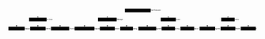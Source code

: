 <svg aria-roledescription="flowchart-v2" role="graphics-document document" viewBox="-8 -8 2284.140625 218" style="max-width: 2284.140625px;" xmlns="http://www.w3.org/2000/svg" width="100%" id="mermaid-svg-1759140589184-dl53y9p83"><style>#mermaid-svg-1759140589184-dl53y9p83{font-family:"trebuchet ms",verdana,arial,sans-serif;font-size:16px;fill:#7b88a1;}#mermaid-svg-1759140589184-dl53y9p83 .error-icon{fill:#bf616a;}#mermaid-svg-1759140589184-dl53y9p83 .error-text{fill:#bf616a;stroke:#bf616a;}#mermaid-svg-1759140589184-dl53y9p83 .edge-thickness-normal{stroke-width:2px;}#mermaid-svg-1759140589184-dl53y9p83 .edge-thickness-thick{stroke-width:3.5px;}#mermaid-svg-1759140589184-dl53y9p83 .edge-pattern-solid{stroke-dasharray:0;}#mermaid-svg-1759140589184-dl53y9p83 .edge-pattern-dashed{stroke-dasharray:3;}#mermaid-svg-1759140589184-dl53y9p83 .edge-pattern-dotted{stroke-dasharray:2;}#mermaid-svg-1759140589184-dl53y9p83 .marker{fill:#7b88a1;stroke:#7b88a1;}#mermaid-svg-1759140589184-dl53y9p83 .marker.cross{stroke:#7b88a1;}#mermaid-svg-1759140589184-dl53y9p83 svg{font-family:"trebuchet ms",verdana,arial,sans-serif;font-size:16px;}#mermaid-svg-1759140589184-dl53y9p83 .label{font-family:"trebuchet ms",verdana,arial,sans-serif;color:#7b88a1;}#mermaid-svg-1759140589184-dl53y9p83 .cluster-label text{fill:#ffffff;}#mermaid-svg-1759140589184-dl53y9p83 .cluster-label span,#mermaid-svg-1759140589184-dl53y9p83 p{color:#ffffff;}#mermaid-svg-1759140589184-dl53y9p83 .label text,#mermaid-svg-1759140589184-dl53y9p83 span,#mermaid-svg-1759140589184-dl53y9p83 p{fill:#7b88a1;color:#7b88a1;}#mermaid-svg-1759140589184-dl53y9p83 .node rect,#mermaid-svg-1759140589184-dl53y9p83 .node circle,#mermaid-svg-1759140589184-dl53y9p83 .node ellipse,#mermaid-svg-1759140589184-dl53y9p83 .node polygon,#mermaid-svg-1759140589184-dl53y9p83 .node path{fill:#1e2127;stroke:#272c36;stroke-width:1px;}#mermaid-svg-1759140589184-dl53y9p83 .flowchart-label text{text-anchor:middle;}#mermaid-svg-1759140589184-dl53y9p83 .node .label{text-align:center;}#mermaid-svg-1759140589184-dl53y9p83 .node.clickable{cursor:pointer;}#mermaid-svg-1759140589184-dl53y9p83 .arrowheadPath{fill:#e1ded8;}#mermaid-svg-1759140589184-dl53y9p83 .edgePath .path{stroke:#7b88a1;stroke-width:2.0px;}#mermaid-svg-1759140589184-dl53y9p83 .flowchart-link{stroke:#7b88a1;fill:none;}#mermaid-svg-1759140589184-dl53y9p83 .edgeLabel{background-color:#1e212799;text-align:center;}#mermaid-svg-1759140589184-dl53y9p83 .edgeLabel rect{opacity:0.5;background-color:#1e212799;fill:#1e212799;}#mermaid-svg-1759140589184-dl53y9p83 .labelBkg{background-color:rgba(30, 33, 39, 0.5);}#mermaid-svg-1759140589184-dl53y9p83 .cluster rect{fill:rgba(67, 76, 94, 0.47);stroke:rgba(0, 0, 0, 0);stroke-width:1px;}#mermaid-svg-1759140589184-dl53y9p83 .cluster text{fill:#ffffff;}#mermaid-svg-1759140589184-dl53y9p83 .cluster span,#mermaid-svg-1759140589184-dl53y9p83 p{color:#ffffff;}#mermaid-svg-1759140589184-dl53y9p83 div.mermaidTooltip{position:absolute;text-align:center;max-width:200px;padding:2px;font-family:"trebuchet ms",verdana,arial,sans-serif;font-size:12px;background:#88c0d0;border:1px solid rgba(0, 0, 0, 0);border-radius:2px;pointer-events:none;z-index:100;}#mermaid-svg-1759140589184-dl53y9p83 .flowchartTitleText{text-anchor:middle;font-size:18px;fill:#7b88a1;}#mermaid-svg-1759140589184-dl53y9p83 :root{--mermaid-font-family:"trebuchet ms",verdana,arial,sans-serif;}</style><g><marker orient="auto" markerHeight="12" markerWidth="12" markerUnits="userSpaceOnUse" refY="5" refX="6" viewBox="0 0 10 10" class="marker flowchart" id="mermaid-svg-1759140589184-dl53y9p83_flowchart-pointEnd"><path style="stroke-width: 1; stroke-dasharray: 1, 0;" class="arrowMarkerPath" d="M 0 0 L 10 5 L 0 10 z"/></marker><marker orient="auto" markerHeight="12" markerWidth="12" markerUnits="userSpaceOnUse" refY="5" refX="4.5" viewBox="0 0 10 10" class="marker flowchart" id="mermaid-svg-1759140589184-dl53y9p83_flowchart-pointStart"><path style="stroke-width: 1; stroke-dasharray: 1, 0;" class="arrowMarkerPath" d="M 0 5 L 10 10 L 10 0 z"/></marker><marker orient="auto" markerHeight="11" markerWidth="11" markerUnits="userSpaceOnUse" refY="5" refX="11" viewBox="0 0 10 10" class="marker flowchart" id="mermaid-svg-1759140589184-dl53y9p83_flowchart-circleEnd"><circle style="stroke-width: 1; stroke-dasharray: 1, 0;" class="arrowMarkerPath" r="5" cy="5" cx="5"/></marker><marker orient="auto" markerHeight="11" markerWidth="11" markerUnits="userSpaceOnUse" refY="5" refX="-1" viewBox="0 0 10 10" class="marker flowchart" id="mermaid-svg-1759140589184-dl53y9p83_flowchart-circleStart"><circle style="stroke-width: 1; stroke-dasharray: 1, 0;" class="arrowMarkerPath" r="5" cy="5" cx="5"/></marker><marker orient="auto" markerHeight="11" markerWidth="11" markerUnits="userSpaceOnUse" refY="5.2" refX="12" viewBox="0 0 11 11" class="marker cross flowchart" id="mermaid-svg-1759140589184-dl53y9p83_flowchart-crossEnd"><path style="stroke-width: 2; stroke-dasharray: 1, 0;" class="arrowMarkerPath" d="M 1,1 l 9,9 M 10,1 l -9,9"/></marker><marker orient="auto" markerHeight="11" markerWidth="11" markerUnits="userSpaceOnUse" refY="5.2" refX="-1" viewBox="0 0 11 11" class="marker cross flowchart" id="mermaid-svg-1759140589184-dl53y9p83_flowchart-crossStart"><path style="stroke-width: 2; stroke-dasharray: 1, 0;" class="arrowMarkerPath" d="M 1,1 l 9,9 M 10,1 l -9,9"/></marker><g class="root"><g class="clusters"/><g class="edgePaths"><path marker-end="url(#mermaid-svg-1759140589184-dl53y9p83_flowchart-pointEnd)" style="fill:none;" class="edge-thickness-normal edge-pattern-solid flowchart-link LS-A LE-B" id="L-A-B-0" d="M1068.162,22.411L935.09,28.509C802.018,34.607,535.874,46.804,402.802,56.185C269.73,65.567,269.73,72.133,269.73,75.417L269.73,78.7"/><path marker-end="url(#mermaid-svg-1759140589184-dl53y9p83_flowchart-pointEnd)" style="fill:none;" class="edge-thickness-normal edge-pattern-solid flowchart-link LS-A LE-C" id="L-A-C-0" d="M1073.054,34L1045.315,38.167C1017.576,42.333,962.099,50.667,934.36,58.117C906.621,65.567,906.621,72.133,906.621,75.417L906.621,78.7"/><path marker-end="url(#mermaid-svg-1759140589184-dl53y9p83_flowchart-pointEnd)" style="fill:none;" class="edge-thickness-normal edge-pattern-solid flowchart-link LS-A LE-D" id="L-A-D-0" d="M1299.403,34L1327.142,38.167C1354.881,42.333,1410.358,50.667,1438.097,58.117C1465.836,65.567,1465.836,72.133,1465.836,75.417L1465.836,78.7"/><path marker-end="url(#mermaid-svg-1759140589184-dl53y9p83_flowchart-pointEnd)" style="fill:none;" class="edge-thickness-normal edge-pattern-solid flowchart-link LS-A LE-E" id="L-A-E-0" d="M1304.295,23L1422.362,29C1540.428,35,1776.562,47,1894.629,56.283C2012.695,65.567,2012.695,72.133,2012.695,75.417L2012.695,78.7"/><path marker-end="url(#mermaid-svg-1759140589184-dl53y9p83_flowchart-pointEnd)" style="fill:none;" class="edge-thickness-normal edge-pattern-solid flowchart-link LS-B LE-F" id="L-B-F-0" d="M190.724,118L171.36,122.167C151.996,126.333,113.268,134.667,93.903,142.117C74.539,149.567,74.539,156.133,74.539,159.417L74.539,162.7"/><path marker-end="url(#mermaid-svg-1759140589184-dl53y9p83_flowchart-pointEnd)" style="fill:none;" class="edge-thickness-normal edge-pattern-solid flowchart-link LS-B LE-G" id="L-B-G-0" d="M269.73,118L269.73,122.167C269.73,126.333,269.73,134.667,269.73,142.117C269.73,149.567,269.73,156.133,269.73,159.417L269.73,162.7"/><path marker-end="url(#mermaid-svg-1759140589184-dl53y9p83_flowchart-pointEnd)" style="fill:none;" class="edge-thickness-normal edge-pattern-solid flowchart-link LS-B LE-H" id="L-B-H-0" d="M349.695,117.466L370.363,121.721C391.031,125.977,432.367,134.489,453.035,142.028C473.703,149.567,473.703,156.133,473.703,159.417L473.703,162.7"/><path marker-end="url(#mermaid-svg-1759140589184-dl53y9p83_flowchart-pointEnd)" style="fill:none;" class="edge-thickness-normal edge-pattern-solid flowchart-link LS-C LE-I" id="L-C-I-0" d="M822.002,118L801.262,122.167C780.522,126.333,739.042,134.667,718.302,142.117C697.563,149.567,697.563,156.133,697.563,159.417L697.563,162.7"/><path marker-end="url(#mermaid-svg-1759140589184-dl53y9p83_flowchart-pointEnd)" style="fill:none;" class="edge-thickness-normal edge-pattern-solid flowchart-link LS-C LE-J" id="L-C-J-0" d="M906.621,118L906.621,122.167C906.621,126.333,906.621,134.667,906.621,142.117C906.621,149.567,906.621,156.133,906.621,159.417L906.621,162.7"/><path marker-end="url(#mermaid-svg-1759140589184-dl53y9p83_flowchart-pointEnd)" style="fill:none;" class="edge-thickness-normal edge-pattern-solid flowchart-link LS-C LE-K" id="L-C-K-0" d="M978.177,118L995.715,122.167C1013.253,126.333,1048.33,134.667,1065.868,142.117C1083.406,149.567,1083.406,156.133,1083.406,159.417L1083.406,162.7"/><path marker-end="url(#mermaid-svg-1759140589184-dl53y9p83_flowchart-pointEnd)" style="fill:none;" class="edge-thickness-normal edge-pattern-solid flowchart-link LS-D LE-L" id="L-D-L-0" d="M1396.93,116.019L1376.299,120.516C1355.669,125.013,1314.409,134.006,1293.779,141.787C1273.148,149.567,1273.148,156.133,1273.148,159.417L1273.148,162.7"/><path marker-end="url(#mermaid-svg-1759140589184-dl53y9p83_flowchart-pointEnd)" style="fill:none;" class="edge-thickness-normal edge-pattern-solid flowchart-link LS-D LE-M" id="L-D-M-0" d="M1465.836,118L1465.836,122.167C1465.836,126.333,1465.836,134.667,1465.836,142.117C1465.836,149.567,1465.836,156.133,1465.836,159.417L1465.836,162.7"/><path marker-end="url(#mermaid-svg-1759140589184-dl53y9p83_flowchart-pointEnd)" style="fill:none;" class="edge-thickness-normal edge-pattern-solid flowchart-link LS-D LE-N" id="L-D-N-0" d="M1534.742,117.624L1552.273,121.853C1569.803,126.083,1604.865,134.541,1622.395,142.054C1639.926,149.567,1639.926,156.133,1639.926,159.417L1639.926,162.7"/><path marker-end="url(#mermaid-svg-1759140589184-dl53y9p83_flowchart-pointEnd)" style="fill:none;" class="edge-thickness-normal edge-pattern-solid flowchart-link LS-E LE-O" id="L-E-O-0" d="M1951.031,114.732L1929.876,119.444C1908.72,124.155,1866.409,133.577,1845.253,141.572C1824.098,149.567,1824.098,156.133,1824.098,159.417L1824.098,162.7"/><path marker-end="url(#mermaid-svg-1759140589184-dl53y9p83_flowchart-pointEnd)" style="fill:none;" class="edge-thickness-normal edge-pattern-solid flowchart-link LS-E LE-P" id="L-E-P-0" d="M2012.695,118L2012.695,122.167C2012.695,126.333,2012.695,134.667,2012.695,142.117C2012.695,149.567,2012.695,156.133,2012.695,159.417L2012.695,162.7"/><path marker-end="url(#mermaid-svg-1759140589184-dl53y9p83_flowchart-pointEnd)" style="fill:none;" class="edge-thickness-normal edge-pattern-solid flowchart-link LS-E LE-Q" id="L-E-Q-0" d="M2074.359,114.896L2095.145,119.58C2115.93,124.264,2157.5,133.632,2178.285,141.599C2199.07,149.567,2199.07,156.133,2199.07,159.417L2199.07,162.7"/></g><g class="edgeLabels"><g class="edgeLabel"><g transform="translate(0, 0)" class="label"><rect height="0" width="0" ry="0" rx="0"/><text style=""><tspan class="row" x="0" dy="1em" xml:space="preserve"/></text></g></g><g class="edgeLabel"><g transform="translate(0, 0)" class="label"><rect height="0" width="0" ry="0" rx="0"/><text style=""><tspan class="row" x="0" dy="1em" xml:space="preserve"/></text></g></g><g class="edgeLabel"><g transform="translate(0, 0)" class="label"><rect height="0" width="0" ry="0" rx="0"/><text style=""><tspan class="row" x="0" dy="1em" xml:space="preserve"/></text></g></g><g class="edgeLabel"><g transform="translate(0, 0)" class="label"><rect height="0" width="0" ry="0" rx="0"/><text style=""><tspan class="row" x="0" dy="1em" xml:space="preserve"/></text></g></g><g class="edgeLabel"><g transform="translate(0, 0)" class="label"><rect height="0" width="0" ry="0" rx="0"/><text style=""><tspan class="row" x="0" dy="1em" xml:space="preserve"/></text></g></g><g class="edgeLabel"><g transform="translate(0, 0)" class="label"><rect height="0" width="0" ry="0" rx="0"/><text style=""><tspan class="row" x="0" dy="1em" xml:space="preserve"/></text></g></g><g class="edgeLabel"><g transform="translate(0, 0)" class="label"><rect height="0" width="0" ry="0" rx="0"/><text style=""><tspan class="row" x="0" dy="1em" xml:space="preserve"/></text></g></g><g class="edgeLabel"><g transform="translate(0, 0)" class="label"><rect height="0" width="0" ry="0" rx="0"/><text style=""><tspan class="row" x="0" dy="1em" xml:space="preserve"/></text></g></g><g class="edgeLabel"><g transform="translate(0, 0)" class="label"><rect height="0" width="0" ry="0" rx="0"/><text style=""><tspan class="row" x="0" dy="1em" xml:space="preserve"/></text></g></g><g class="edgeLabel"><g transform="translate(0, 0)" class="label"><rect height="0" width="0" ry="0" rx="0"/><text style=""><tspan class="row" x="0" dy="1em" xml:space="preserve"/></text></g></g><g class="edgeLabel"><g transform="translate(0, 0)" class="label"><rect height="0" width="0" ry="0" rx="0"/><text style=""><tspan class="row" x="0" dy="1em" xml:space="preserve"/></text></g></g><g class="edgeLabel"><g transform="translate(0, 0)" class="label"><rect height="0" width="0" ry="0" rx="0"/><text style=""><tspan class="row" x="0" dy="1em" xml:space="preserve"/></text></g></g><g class="edgeLabel"><g transform="translate(0, 0)" class="label"><rect height="0" width="0" ry="0" rx="0"/><text style=""><tspan class="row" x="0" dy="1em" xml:space="preserve"/></text></g></g><g class="edgeLabel"><g transform="translate(0, 0)" class="label"><rect height="0" width="0" ry="0" rx="0"/><text style=""><tspan class="row" x="0" dy="1em" xml:space="preserve"/></text></g></g><g class="edgeLabel"><g transform="translate(0, 0)" class="label"><rect height="0" width="0" ry="0" rx="0"/><text style=""><tspan class="row" x="0" dy="1em" xml:space="preserve"/></text></g></g><g class="edgeLabel"><g transform="translate(0, 0)" class="label"><rect height="0" width="0" ry="0" rx="0"/><text style=""><tspan class="row" x="0" dy="1em" xml:space="preserve"/></text></g></g></g><g class="nodes"><g transform="translate(1186.228515625, 17)" id="flowchart-A-96" class="node default default flowchart-label"><rect height="34" width="236.1328125" y="-17" x="-118.06640625" ry="0" rx="0" style="" class="basic label-container"/><g transform="translate(0, -9.5)" style="" class="label"><rect/><text style=""><tspan class="row" x="0" dy="1em" xml:space="preserve">Enhanced SWE-bench Executor</tspan></text></g></g><g transform="translate(269.73046875, 101)" id="flowchart-B-97" class="node default default flowchart-label"><rect height="34" width="159.9296875" y="-17" x="-79.96484375" ry="0" rx="0" style="" class="basic label-container"/><g transform="translate(0, -9.5)" style="" class="label"><rect/><text style=""><tspan class="row" x="0" dy="1em" xml:space="preserve">Self-Reflection Loop</tspan></text></g></g><g transform="translate(906.62109375, 101)" id="flowchart-C-99" class="node default default flowchart-label"><rect height="34" width="170.8359375" y="-17" x="-85.41796875" ry="0" rx="0" style="" class="basic label-container"/><g transform="translate(0, -9.5)" style="" class="label"><rect/><text style=""><tspan class="row" x="0" dy="1em" xml:space="preserve">Environment Manager</tspan></text></g></g><g transform="translate(1465.8359375, 101)" id="flowchart-D-101" class="node default default flowchart-label"><rect height="34" width="137.8125" y="-17" x="-68.90625" ry="0" rx="0" style="" class="basic label-container"/><g transform="translate(0, -9.5)" style="" class="label"><rect/><text style=""><tspan class="row" x="0" dy="1em" xml:space="preserve">Parallel Executor</tspan></text></g></g><g transform="translate(2012.6953125, 101)" id="flowchart-E-103" class="node default default flowchart-label"><rect height="34" width="123.328125" y="-17" x="-61.6640625" ry="0" rx="0" style="" class="basic label-container"/><g transform="translate(0, -9.5)" style="" class="label"><rect/><text style=""><tspan class="row" x="0" dy="1em" xml:space="preserve">Unified Actions</tspan></text></g></g><g transform="translate(74.5390625, 185)" id="flowchart-F-105" class="node default default flowchart-label"><rect height="34" width="149.078125" y="-17" x="-74.5390625" ry="0" rx="0" style="" class="basic label-container"/><g transform="translate(0, -9.5)" style="" class="label"><rect/><text style=""><tspan class="row" x="0" dy="1em" xml:space="preserve">Reflection Analysis</tspan></text></g></g><g transform="translate(269.73046875, 185)" id="flowchart-G-107" class="node default default flowchart-label"><rect height="34" width="141.3046875" y="-17" x="-70.65234375" ry="0" rx="0" style="" class="basic label-container"/><g transform="translate(0, -9.5)" style="" class="label"><rect/><text style=""><tspan class="row" x="0" dy="1em" xml:space="preserve">Learning Patterns</tspan></text></g></g><g transform="translate(473.703125, 185)" id="flowchart-H-109" class="node default default flowchart-label"><rect height="34" width="166.640625" y="-17" x="-83.3203125" ry="0" rx="0" style="" class="basic label-container"/><g transform="translate(0, -9.5)" style="" class="label"><rect/><text style=""><tspan class="row" x="0" dy="1em" xml:space="preserve">Improvement Actions</tspan></text></g></g><g transform="translate(697.5625, 185)" id="flowchart-I-111" class="node default default flowchart-label"><rect height="34" width="181.078125" y="-17" x="-90.5390625" ry="0" rx="0" style="" class="basic label-container"/><g transform="translate(0, -9.5)" style="" class="label"><rect/><text style=""><tspan class="row" x="0" dy="1em" xml:space="preserve">Environment Snapshots</tspan></text></g></g><g transform="translate(906.62109375, 185)" id="flowchart-J-113" class="node default default flowchart-label"><rect height="34" width="137.0390625" y="-17" x="-68.51953125" ry="0" rx="0" style="" class="basic label-container"/><g transform="translate(0, -9.5)" style="" class="label"><rect/><text style=""><tspan class="row" x="0" dy="1em" xml:space="preserve">Reset Operations</tspan></text></g></g><g transform="translate(1083.40625, 185)" id="flowchart-K-115" class="node default default flowchart-label"><rect height="34" width="116.53125" y="-17" x="-58.265625" ry="0" rx="0" style="" class="basic label-container"/><g transform="translate(0, -9.5)" style="" class="label"><rect/><text style=""><tspan class="row" x="0" dy="1em" xml:space="preserve">State Tracking</tspan></text></g></g><g transform="translate(1273.1484375, 185)" id="flowchart-L-117" class="node default default flowchart-label"><rect height="34" width="162.953125" y="-17" x="-81.4765625" ry="0" rx="0" style="" class="basic label-container"/><g transform="translate(0, -9.5)" style="" class="label"><rect/><text style=""><tspan class="row" x="0" dy="1em" xml:space="preserve">Worker Management</tspan></text></g></g><g transform="translate(1465.8359375, 185)" id="flowchart-M-119" class="node default default flowchart-label"><rect height="34" width="122.421875" y="-17" x="-61.2109375" ry="0" rx="0" style="" class="basic label-container"/><g transform="translate(0, -9.5)" style="" class="label"><rect/><text style=""><tspan class="row" x="0" dy="1em" xml:space="preserve">Load Balancing</tspan></text></g></g><g transform="translate(1639.92578125, 185)" id="flowchart-N-121" class="node default default flowchart-label"><rect height="34" width="125.7578125" y="-17" x="-62.87890625" ry="0" rx="0" style="" class="basic label-container"/><g transform="translate(0, -9.5)" style="" class="label"><rect/><text style=""><tspan class="row" x="0" dy="1em" xml:space="preserve">Fault Tolerance</tspan></text></g></g><g transform="translate(1824.09765625, 185)" id="flowchart-O-123" class="node default default flowchart-label"><rect height="34" width="142.5859375" y="-17" x="-71.29296875" ry="0" rx="0" style="" class="basic label-container"/><g transform="translate(0, -9.5)" style="" class="label"><rect/><text style=""><tspan class="row" x="0" dy="1em" xml:space="preserve">Action Categories</tspan></text></g></g><g transform="translate(2012.6953125, 185)" id="flowchart-P-125" class="node default default flowchart-label"><rect height="34" width="134.609375" y="-17" x="-67.3046875" ry="0" rx="0" style="" class="basic label-container"/><g transform="translate(0, -9.5)" style="" class="label"><rect/><text style=""><tspan class="row" x="0" dy="1em" xml:space="preserve">Execution Modes</tspan></text></g></g><g transform="translate(2199.0703125, 185)" id="flowchart-Q-127" class="node default default flowchart-label"><rect height="34" width="138.140625" y="-17" x="-69.0703125" ry="0" rx="0" style="" class="basic label-container"/><g transform="translate(0, -9.5)" style="" class="label"><rect/><text style=""><tspan class="row" x="0" dy="1em" xml:space="preserve">Metadata System</tspan></text></g></g></g></g></g></svg>
